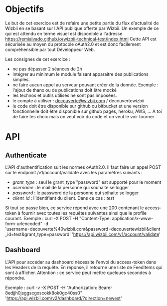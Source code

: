 Objectifs
========

Le but de cet exercice est de refaire une petite partie du flux d'actualité de Wizbii en se basant sur l'API publique offerte par Wizbii. Un exemple de ce qui est attendu en terme visuel est disponible à l'adresse https://remialvado.github.io/wizbii-technical-test/index.html
Cette API est sécurisée au moyen du protocole oAuth2.0 et est donc facilement compréhensible par tout Développeur Web.

Les consignes de cet exercice :
* ne pas dépasser 2 séances de 2h
* intégrer au minimum le module faisant apparaitre des publications simples.
* ne faire aucun appel au serveur pouvant créer de la donnée. Exemple : l'ajout de thanx ou de publications doit être mocké
* les technos et outils utilisés ne sont pas imposées.
* le compte à utiliser : decouverte@wizbii.com / decouvertewizbii
* le code doit être disponible sur github ou bitbucket et une version fonctionnelle doit être disponible sur github pages, heroku, AWS, ... A toi de faire tes choix mais on veut voir du code et on veut le voir tourner

API
===

Authenticate
------------

L'API d'authentification suit les normes oAuth2.0. Il faut faire un appel POST sur le endpoint /v1/account/validate avec les paramètres suivants :
* *grant_type* : seul le grant_type "password" est supporté pour le moment
* *username* : le mail de la personne qui souhaite se logger
* *password* : le password de la personne qui soihaite se logger
* *client_id* : l'identifiant du client. Dans ce cas : _test_

Si tout se passe bien, ce service répond avec une 200 contenant le access-token à fournir avec toutes les requêtes suivantes ainsi que le profile courant.
Exemple  :
  curl -X POST -H "Content-Type: application/x-www-form-urlencoded" -d 'username=decouverte%40wizbii.com&password=decouvertewizbii&client_id=test&grant_type=password' 'https://api.wizbii.com/v1/account/validate'

Dashboard
---------

L'API pour accéder au dashboard nécessite l'envoi du access-token dans les Headers de la requête. En réponse, il retourne une liste de FeedItems qui sont à afficher. Attention : ce service peut mettre quelques secondes à répondre.

Exemple :
  curl -v -X POST -H "Authorization: Bearer 8edjjh0jsggscgoscokk8ok0gc40ss0" 'https://api.wizbii.com/v2/dashboard/?direction=newest'
